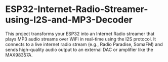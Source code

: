 # ESP32-Internet-Radio-Streamer-using-I2S-and-MP3-Decoder
This project transforms your ESP32 into an Internet Radio streamer that plays MP3 audio streams over WiFi in real-time using the I2S protocol. It connects to a live internet radio stream (e.g., Radio Paradise, SomaFM) and sends high-quality audio output to an external DAC or amplifier like the MAX98357A.
